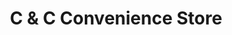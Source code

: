 ---
title: "C & C Convenience Store"
url: /valley-stream/c-and-c-convenience-store/
shop: convenience
---
